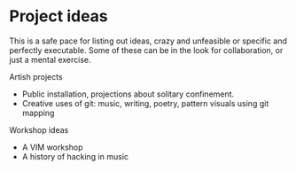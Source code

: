 # Project ideas

This is a safe pace for listing out ideas, crazy and unfeasible or specific and perfectly executable. Some of these can be in the look for collaboration, or just a mental exercise.

Artish projects

*   Public installation, projections about solitary confinement.
*   Creative uses of git: music, writing, poetry, pattern visuals using git mapping

Workshop ideas

*   A VIM workshop
*   A history of hacking in music